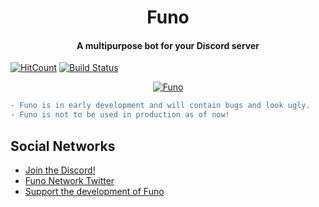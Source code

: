<h1 align="center">Funo</h1>


<h4 align="center">A multipurpose bot for your Discord server</h4>

[![HitCount](http://hits.dwyl.io/funo-bot/Funo.svg)](http://hits.dwyl.io/funo-bot/Funo)
[![Build Status](https://ci-github.funo.io/api/badges/funo-bot/Funo/status.svg)](https://ci-github.funo.io/funo-bot/Funo)

<p align="center">
  <a href="https://discordbots.org/bot/332971222897786892" >
    <img src="https://discordbots.org/api/widget/332971222897786892.svg" alt="Funo"/>
  </a>
</p>

```diff
- Funo is in early development and will contain bugs and look ugly. 
- Funo is not to be used in production as of now!
```

## Social Networks
- [Join the Discord!](https://discord.gg/UwszqWM)
- [Funo Network Twitter](https://twitter.com/FunoNetwork)
- [Support the development of Funo](https://www.patreon.com/user?u=7399474)
